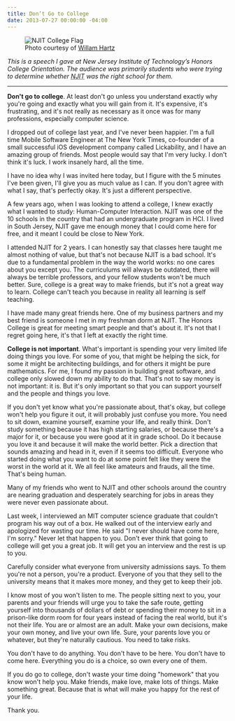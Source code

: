 ```yaml
---
title: Don’t Go to College
date: 2013-07-27 00:00:00 -04:00
---
```


<figure>
<img src="/uploads/njit_flag.jpg" alt="NJIT College Flag" />
<figcaption>Photo courtesy of <a href="http://www.flickr.com/photos/whartz/1808430037/">Willam Hartz</a></figcaption>
</figure>

_This is a speech I gave at New Jersey Institute of Technology’s Honors College Orientation. The audience was primarily students who were trying to determine whether <abbr title="New Jersey Institute of Technology">NJIT</abbr> was the right school for them._

---

**Don't go to college**. At least don't go unless you understand exactly why you're going and exactly what you will gain from it. It's expensive, it's frustrating, and it's not really as necessary as it once was for many professions, especially computer science.

I dropped out of college last year, and I've never been happier. I'm a full time Mobile Software Engineer at The New York Times, co-founder of a small successful iOS development company called Lickability, and I have an amazing group of friends. Most people would say that I'm very lucky. I don't think it's luck. I work insanely hard, all the time.

I have no idea why I was invited here today, but I figure with the 5 minutes I've been given, I'll give you as much value as I can. If you don't agree with what I say, that's perfectly okay. It's just a different perspective.

<!-- more -->

A few years ago, when I was looking to attend a college, I knew exactly what I wanted to study: Human-Computer Interaction. NJIT was one of the 10 schools in the country that had an undergraduate program in HCI. I lived in South Jersey, NJIT gave me enough money that I could come here for free, and it meant I could be close to New York.

I attended NJIT for 2 years. I can honestly say that classes here taught me almost nothing of value, but that's not because NJIT is a bad school. It's due to a fundamental problem in the way the world works: no one cares about you except you. The curriculums will always be outdated, there will always be terrible professors, and your fellow students won't be much better. Sure, college is a great way to make friends, but it's not a great way to learn. College can't teach you because in reality all learning is self teaching.

I have made many great friends here. One of my business partners and my best friend is someone I met in my freshman dorm at NJIT. The Honors College is great for meeting smart people and that's about it. It's not that I regret going here, it's that I left at exactly the right time.

**College is not important**. What's important is spending your very limited life doing things you love. For some of you, that might be helping the sick, for some it might be architecting buildings, and for others it might be pure mathematics. For me, I found my passion in building great software, and college only slowed down my ability to do that.  That's not to say money is not important: it is. But it's only important so that you can support yourself and the people and things you love.

If you don't yet know what you're passionate about, that's okay, but college won't help you figure it out, it will probably just confuse you more. You need to sit down, examine yourself, examine your life, and really think. Don't study something because it has high starting salaries, or because there's a major for it, or because you were good at it in grade school. Do it because you love it and because it will make the world better. Pick a direction that sounds amazing and head in it, even if it seems too difficult. Everyone who started doing what you want to do at some point felt like they were the worst in the world at it. We all feel like amateurs and frauds, all the time. That's being human.

Many of my friends who went to NJIT and other schools around the country are nearing graduation and desperately searching for jobs in areas they were never even passionate about.

Last week, I interviewed an MIT computer science graduate that couldn't program his way out of a box. He walked out of the interview early and apologized for wasting our time. He said "I never should have come here, I'm sorry." Never let that happen to you. Don't ever think that going to college will get you a great job. It will get you an interview and the rest is up to you.

Carefully consider what everyone from university admissions says. To them you're not a person, you're a product. Everyone of you that they sell to the university means that it makes more money, and they get to keep their job.

I know most of you won't listen to me. The people sitting next to you, your parents and your friends will urge you to take the safe route, getting yourself into thousands of dollars of debt or spending their money to sit in a prison-like dorm room for four years instead of facing the real world, but it's not their life. You are or almost are an adult. Make your own decisions, make your own money, and live your own life. Sure, your parents love you or whatever, but they're naturally cautious. You need to take risks.

You don't have to do anything. You don't have to be here. You don't have to come here. Everything you do is a choice, so own every one of them.

If you do go to college, don't waste your time doing "homework" that you know won't help you. Make friends, make love, make lots of things. Make something great. Because that is what will make you happy for the rest of your life.

Thank you.

